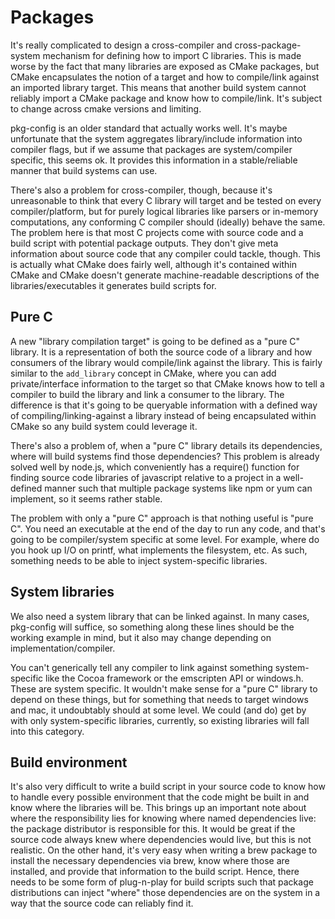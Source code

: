 # Packages

It's really complicated to design a cross-compiler and cross-package-system
mechanism for defining how to import C libraries. This is made worse by the
fact that many libraries are exposed as CMake packages, but CMake encapsulates
the notion of a target and how to compile/link against an imported library target.
This means that another build system cannot reliably import a CMake package and
know how to compile/link. It's subject to change across cmake versions and limiting.

pkg-config is an older standard that actually works well. It's maybe unfortunate that
the system aggregates library/include information into compiler flags, but if we assume
that packages are system/compiler specific, this seems ok. It provides this information
in a stable/reliable manner that build systems can use.

There's also a problem for cross-compiler, though, because it's unreasonable to think that
every C library will target and be tested on every compiler/platform, but for purely logical
libraries like parsers or in-memory computations, any conforming C compiler should (ideally)
behave the same. The problem here is that most C projects come with source code and a build
script with potential package outputs. They don't give meta information about source code that
any compiler could tackle, though. This is actually what CMake does fairly well, although it's
contained within CMake and CMake doesn't generate machine-readable descriptions of the libraries/executables
it generates build scripts for.

## Pure C

A new "library compilation target" is going to be defined as a "pure C" library. It is a representation
of both the source code of a library and how consumers of the library would compile/link against the library.
This is fairly similar to the `add_library` concept in CMake, where you can add private/interface
information to the target so that CMake knows how to tell a compiler to build the library and link a
consumer to the library. The difference is that it's going to be queryable information with a defined
way of compiling/linking-against a library instead of being encapsulated within CMake so any build system
could leverage it.

There's also a problem of, when a "pure C" library details its dependencies, where will build systems find
those dependencies? This problem is already solved well by node.js, which conveniently has a require() function
for finding source code libraries of javascript relative to a project in a well-defined manner such that
multiple package systems like npm or yum can implement, so it seems rather stable.

The problem with only a "pure C" approach is that nothing useful is "pure C". You need an executable at the
end of the day to run any code, and that's going to be compiler/system specific at some level. For example,
where do you hook up I/O on printf, what implements the filesystem, etc. As such, something needs to be able to
inject system-specific libraries.

## System libraries

We also need a system library that can be linked against. In many cases, pkg-config will suffice, so something
along these lines should be the working example in mind, but it also may change depending on implementation/compiler.

You can't generically tell any compiler to link against something system-specific like the Cocoa framework or
the emscripten API or windows.h. These are system specific. It wouldn't make sense for a "pure C" library to depend
on these things, but for something that needs to target windows and mac, it undoubtably should at some level. We
could (and do) get by with only system-specific libraries, currently, so existing libraries will fall into this category.

## Build environment

It's also very difficult to write a build script in your source code to know how to handle every possible environment
that the code might be built in and know where the libraries will be. This brings up an important note about where
the responsibility lies for knowing where named dependencies live: the package distributor is responsible for this. It
would be great if the source code always knew where dependencies would live, but this is not realistic. On the other hand,
it's very easy when writing a brew package to install the necessary dependencies via brew, know where those are installed,
and provide that information to the build script. Hence, there needs to be some form of plug-n-play for build scripts such
that package distributions can inject "where" those dependencies are on the system in a way that the source code can reliably
find it.
